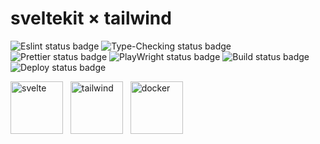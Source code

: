 # sveltekit × tailwind

![Eslint status badge](https://github.com/OLILHR/sveltekit-static-template/workflows/Linting/badge.svg)
![Type-Checking status badge](https://github.com/OLILHR/sveltekit-static-template/workflows/Type-Checking/badge.svg)
![Prettier status badge](https://github.com/OLILHR/sveltekit-static-template/workflows/Formatting/badge.svg)
![PlayWright status badge](https://github.com/OLILHR/sveltekit-static-template/workflows/E2E-Testing/badge.svg)
![Build status badge](https://github.com/OLILHR/sveltekit-static-template/workflows/Building/badge.svg)
![Deploy status badge](https://github.com/OLILHR/sveltekit-static-template/workflows/Deploying/badge.svg)

<p align="left">
  <img src="https://skillicons.dev/icons?i=svelte" width="84" height="84" alt="svelte" title="svelte" /> &nbsp;
  <img src="https://skillicons.dev/icons?i=tailwind" width="84" height="84" alt="tailwind" title="tailwind" /> &nbsp;
  <img src="https://skillicons.dev/icons?i=docker" width="84" height="84" alt="docker" title="docker" />

</p>
